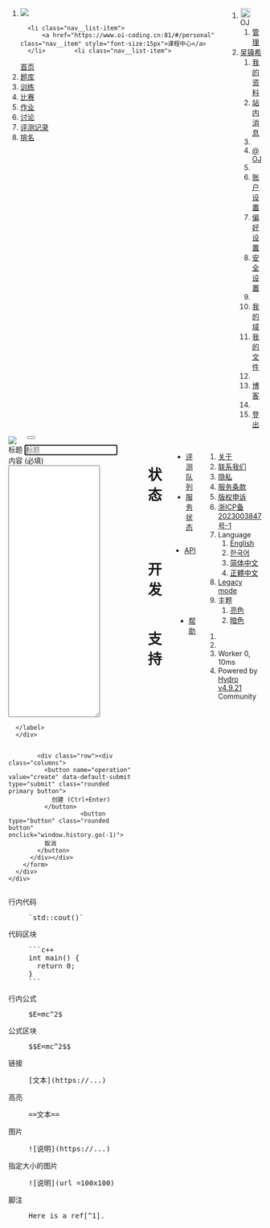 <!DOCTYPE html>
<html data-page="blog_edit" data-layout="basic" class="layout--basic page--blog_edit theme--light nojs" lang="zh" data-app="Hydro">
<head>
  <meta charset="UTF-8">
  <meta http-equiv="Content-Type" content="text/html; charset=utf-8"/>
  <meta http-equiv="X-UA-Compatible" content="chrome=1"/>
  <meta name="viewport" content="width=device-width, initial-scale=1, maximum-scale=1" />

  <link rel="apple-touch-icon" sizes="180x180" href="/apple-touch-icon-180x180.png">
  <link rel="icon" type="image/png" href="/favicon-32x32.png" sizes="32x32">
  <link rel="icon" type="image/png" href="/android-chrome-192x192.png" sizes="192x192">
  <link rel="icon" type="image/png" href="/favicon-96x96.png" sizes="96x96">
  <link rel="icon" type="image/png" href="/favicon-16x16.png" sizes="16x16">
  <link rel="canonical" href="http://124.222.146.112/blog/106/create">  <meta name="theme-color" content="#56758f">
    <meta property="og:site_name" content="Hydro" />
  <meta property="og:title" content="编辑博客 - Hydro" />
  <meta property="og:url" content="http://124.222.146.112/blog/106/create" />
  <meta property="og:image" content="/favicon-96x96.png" />
    <title>编辑博客 - Hydro</title>
  <style>
    body {
      --font-family: "Open Sans", "Open Sans", "Seravek", "Segoe UI", "Verdana", "PingFang SC", "Hiragino Sans GB", "Lantinghei SC", "Microsoft Yahei", "WenQuanYi Micro Hei", "sans";
      --code-font-family: "Source Code Pro", "monaco", "Source Code Pro", "Consolas", "Lucida Console", "monospace";
      --font-ligatures: none !important;
    }
          #panel { display: flex; flex-direction: column; }
      </style>
      <link rel="stylesheet" media="all" href="/theme-4.48.21.css">
        <script>
      var _htmlNode = document.documentElement;
      _htmlNode.className = _htmlNode.className.replace(' nojs', ' hasjs');
      try {
        import('data:text/javascript,');Object.fromEntries([]);window.matchMedia('all').addEventListener('change',()=>{});
      } catch(e) {
        const s = document.createElement('script');
        s.async = false;
        s.src = "/polyfill-4.48.21.js";
        document.head.appendChild(s);
      }
    </script>
  </head>
<body>
      <script>
      var UiContext = '{"cdn_prefix":"/","url_prefix":"/","ws_prefix":"/","nav_logo_dark":"/nav_logo_dark.png","constantVersion":"f0fb41b0","domainId":"system","domain":{"_id":"system","lower":"system","owner":1,"name":"OJ","bulletin":"# \u5F00\u59CB\u5237\u9898\u5427\\r\\n\\r\\n# \u5E38\u7528\u8F6F\u4EF6\u4E0B\u8F7D\\r\\n\\r\\n## [\u8C37\u6B4C\u6D4F\u89C8\u5668(\u5F3A\u70C8\u63A8\u8350\u4F7F\u7528\u8C37\u6B4C\u6D4F\u89C8\u5668)](http://www.google.cn/chrome?standalone=1&platform=win64)\\r\\n\\r\\n## [\u5FAE\u4FE1 \u7535\u8111\u7248](https://weixin.qq.com/)\\r\\n\\r\\n## [Dev\u4E0B\u8F7D\u53CA\u817E\u8BAF\u4F1A\u8BAE](https://www.oi-coding.cn/blog/5/65ab9d1ce9834702bcfa21d0#1705745692059)\\r\\n\\r\\n# \u6253\u5B57\u7EC3\u4E60\u7F51\u7AD9\u63A8\u8350\\r\\n\\r\\n## [Type.Fun](http://type.fun/)\\r\\n\\r\\n## [\u6253\u5B57\u5427 daziba.cn](http://www.daziba.cn/)\\r\\n\\r\\n## [91\u5C0F\u952E\u4EBA](https://dazi.91xjr.com/)\\r\\n\\r\\n# OJ\u5E73\u53F0\u4F7F\u7528\u8BF4\u660E\\r\\n\\r\\n# [\u5FC5\u8BFB\u7CFB\u5217 OJ\u98DF\u7528\u6307\u5357](https://www.oi-coding.cn/blog/5/65aa085a5339e82cbc997183#1705642074197)\\r\\n\\r\\n","roles":{"MOD":"10715086071862673209484250490600018105614048117055336074437503883703510511249361224931983788156958581275946729175531468251871452856923140435984577574698574803934567774824230985421074605062371141877954182153046474983581941267398767559165543946077062914571196477686542167660429831653783072949163205325815","guest":"10715086071862673209484250490600018105614048117055336074437503883703510511249361224931983788156958581275946729175531468251871452856923140435984577574698574803934567774824230985421074605062371141877954182153046474983581941267398767559165543946077062914571196477686542167660429831652661870373870220902529","default":"10715086071862673209484250490600018105614048117055336074437503883703510511249361224931983788156958581275946729175531468251871452856923140435984577574698574803934567774824230985421074605062371141877954182153046474983581941267398767559165543946077062914571196477686542167660429831652814419292857815499457"},"avatar":"","langs":"","share":""},"SWConfig":{"preload":"","hosts":["http://www.oi-coding.cn","https://www.oi-coding.cn","http://124.222.146.112/","/"],"domains":[]}}';
      var UserContext = '{"_id":106,"mail":"tsq2@undefined.moe","uname":"\u5434\u9547\u5E0C","hashType":"hydro","priv":16842756,"regat":"2024-01-12T14:59:00.986Z","loginat":"2024-01-23T13:36:46.018Z","perm":"BigInt::10715086071862673209484250490600018105614048117055336074437503883703510511249361224931983788156958581275946729175531468251871452856923140435984577574698574803934567774824230985421074605062371141877954182153046474983581941267398767559165543946077062914571196477686542167660429831652814419292857815499457","scope":"BigInt::-1","role":"default","domains":[],"tfa":false,"authn":false,"group":["106"],"viewLang":"zh","timeZone":"Asia/Shanghai","codeLang":"cc.cc11","avatar":"/file/106/.avatar.jpg","qq":"3357930161@qq.com","gender":"0","bio":"###### ######\u4E2A\u4EBA\u7B80\u4ECB######\\r\\n\\r\\n---\\r\\n\\r\\n\u672C\u4EBA\u662F\u4E00\u540D\u5C0F\u5B66\u751F\uFF0CC2\uFF0C\u89C9\u7684\u64CD\u4F5C\u4E0D\u597D\u52FF\u55B7\uD83D\uDE04 \u672C\u4EBA\u5728Scratch\u4E5F\u6709\u53F7\uFF0C\u5730\u5740\uFF1A[CodeLab\u8D26\u53F7](https://create.codelab.club/users/Wzx)\\r\\nC++\u8D85\u7EA7\u7B80\u5355\uFF01\uFF01\uFF01\uFF01\uFF01\uFF01\uFF01\uFF01\uFF01\uFF01\uFF01\uFF01\uFF01\uFF01\uFF01\uFF01\uFF01\\r\\n\\r\\n","school":"\u6E56\u8D1D\u5C0F\u5B66","studentId":"4","backgroundImage":"[image](/file/106/0uT8xUqJHXJnz952pKoyD.gif)","pinnedDomains":[],"fontFamily":"Open Sans","codeFontFamily":"Source Code Pro","preferredEditorType":"sv","monacoTheme":"vs-light","theme":"light","formatCode":true,"nAccept":38,"nSubmit":42,"rp":179.0550003234797,"rpInfo":{"problem":179.0550003234797},"rank":38,"level":4,"avatarUrl":"/file/106/.avatar.jpg"}';
    </script>
                  <script type="text/javascript" src="/resource/4.48.21/lang-zh.js"></script>
      <script type="text/javascript" src="/hydro-4.48.21.js"></script>
        <nav class="nav slideout-menu" id="menu">
  <div class="row"><div class="columns clearfix">
    <ol class="nav__list nav__list--main clearfix">
      <li class="nav__list-item">
        <a href="/"><img class="nav__logo" src="/nav_logo_dark.png"></a>
      </li>

      <li class="nav__list-item">
	      <a href="https://www.oi-coding.cn:81/#/personal" class="nav__item" style="font-size:15px">课程中心</a>
      </li>        <li class="nav__list-item">
  <a href="/" class="nav__item">
    首页
  </a>
</li>
              <li class="nav__list-item">
  <a href="/p" class="nav__item">
    题库
  </a>
</li>
              <li class="nav__list-item">
  <a href="/training" class="nav__item">
    训练
  </a>
</li>
              <li class="nav__list-item">
  <a href="/contest" class="nav__item">
    比赛
  </a>
</li>
              <li class="nav__list-item">
  <a href="/homework" class="nav__item">
    作业
  </a>
</li>
              <li class="nav__list-item">
  <a href="/discuss" class="nav__item">
    讨论
  </a>
</li>
              <li class="nav__list-item">
  <a href="/record?uidOrName=106" class="nav__item">
    评测记录
  </a>
</li>
              <li class="nav__list-item">
  <a href="/ranking" class="nav__item">
    排名
  </a>
</li>
      </ol>
    <ol class="nav__list nav__list--secondary clearfix">
              <li class="nav__list-item" data-dropdown-pos="bottom right" data-dropdown-custom-class="nav__dropdown" data-dropdown-target="#menu-nav-domain" data-dropdown-disabledconstrainToWindow data-dropdown-trigger-desktop-only>
        <span class="nav__item"><span class="icon"><img class="small user-profile-avatar v-center" loading="lazy" src="//cn.gravatar.com/avatar/d41d8cd98f00b204e9800998ecf8427e?d=mm&amp;s=64" width="20" height="20"></span> OJ <span class="icon icon-expand_more nojs--hide"></span></span>
        <ol class="dropdown-target menu" id="menu-nav-domain"><li class="menu__item">
            <a href="/home/domain" class="menu__link">
              <span class="icon icon-wrench"></span> 管理
            </a>
          </li>
        </ol>
      </li>
          <li class="nav__list-item" data-dropdown-pos="bottom right" data-dropdown-custom-class="nav__dropdown" data-dropdown-target="#menu-nav-user" data-dropdown-disabledconstrainToWindow data-dropdown-trigger-desktop-only>
        <a href="/user/106" class="nav__item">吴镇希 <span class="icon icon-expand_more nojs--hide"></span></a>
        <ol class="dropdown-target menu" id="menu-nav-user">
          <li class="menu__item">
            <a href="/user/106" class="menu__link">
              <span class="icon icon-account--circle"></span> 我的资料
            </a>
          </li>
          <li class="menu__item">
            <a href="/home/messages" class="menu__link">
              <span class="icon icon-comment--multiple"></span> 站内消息
            </a>
          </li>
          <li class="menu__seperator"></li>
          <li class="menu__item">
            <a href="/home/settings/domain" class="menu__link">
              <span class="icon icon-web"></span> @ OJ
            </a>
          </li>
          <li class="menu__seperator"></li>
          <li class="menu__item">
            <a href="/home/settings/account" class="menu__link">
              <span class="icon icon-wrench"></span> 账户设置
            </a>
          </li>
          <li class="menu__item">
            <a href="/home/settings/preference" class="menu__link">
              <span class="icon icon-sliders"></span> 偏好设置
            </a>
          </li>
          <li class="menu__item">
            <a href="/home/security" class="menu__link">
              <span class="icon icon-security"></span> 安全设置
            </a>
          </li>
          <li class="menu__seperator"></li>
          <li class="menu__item">
            <a href="/home/domain" class="menu__link">
              <span class="icon icon-web"></span> 我的域
            </a>
          </li>
                      <li class="menu__item">
              <a href="/file" class="menu__link">
                <span class="icon icon-file"></span> 我的文件
              </a>
            </li>
                                <li class="menu__seperator"></li><li class="menu__item nojs--hide">
                            <a href="/blog/106" class="menu__link">
                <span class="icon icon-book"></span> 博客
              </a>
            </li>          <li class="menu__seperator"></li>
                    <li class="menu__item">
            <a href="/logout" class="menu__link" name="nav_logout">
              <span class="icon icon-logout"></span> 登出
            </a>
          </li>
        </ol>
      </li>
        </ol>
  </div></div>
</nav>
<nav class="nav--shadow"></nav>
<div class="slideout-panel" id="panel">
  <div class="slideout-overlay"></div>
  <div class="header--mobile">
  <div class="row"><div class="columns clearfix">
    <div class="float-left">
      <a class="header--mobile__domain" href="/" target="_self">
        <img src="/nav_logo_dark.png">
      </a>
    </div>
    <div class="float-right">
      <button type="button" class="header__hamburger">
  <div class="hamburger hamburger--spin">
    <span class="hamburger-box">
      <span class="hamburger-inner"></span>
    </span>
  </div>
</button>
    </div>
  </div></div>
</div>
  <div class="main">
        <div class="row">
  <div class="medium-9 columns">
    <div class="section">
      <div class="section__body">
        <form method="post">
          <div class="row">
            <div class="medium-12 columns">
              <label>
                标题
                <input 
                  name="title" placeholder="标题"
                  value=""
                  class="textbox" autofocus>
              </label>
            </div>
          </div>
          <div class="row">
  <div
    class="medium-12 columns form__item end"
    data-hotkey="ctrl+enter:submit"  >
        <label>
      内容
          (必填)
            
<div
  name="form_item_content"
    class="textarea-container"

>
  <textarea
    name="content"
    placeholder=""
    data-markdown      class="textbox"
    required              style="height: 500px"
  ></textarea>
</div>

      </label>
      </div>
</div>


            <div class="row"><div class="columns">
              <button name="operation" value="create" data-default-submit type="submit" class="rounded primary button">
                创建 (Ctrl+Enter)
              </button>
                        <button type="button" class="rounded button" onclick="window.history.go(-1)">
              取消
            </button>
          </div></div>
        </form>
      </div>
    </div>
  </div>
  <div class="medium-3 columns">
    <div class="section side">
  <div class="section__body typo">
    <dl>
      <dt>行内代码</dt>
      <dd><pre>`std::cout()`</pre></dd>
      <dt>代码区块</dt>
      <dd><pre>```c++
int main() {
  return 0;
}
```</pre></dd>
      <dt>行内公式</dt>
      <dd><pre>$E=mc^2$</pre></dd>
      <dt>公式区块</dt>
      <dd><pre>$$E=mc^2$$</pre></dd>
      <dt>链接</dt>
      <dd><pre>[文本](https://...)</pre></dd>
      <dt>高亮</dt>
      <dd><pre>==文本==</pre></dd>
      <dt>图片</dt>
      <dd><pre>![说明](https://...)</pre></dd>
      <dt>指定大小的图片</dt>
      <dd><pre>![说明](url =100x100)</pre></dd>
      <dt>脚注</dt>
      <dd><pre>Here is a ref[^1].

[^1]: And the footnote.</pre></dd>
      <dt>视频</dt>
      <dd><pre>@[video](https://.../a.mp4)</pre></dd>
      <dt>Mention</dt>
      <dd><pre>@[](/user/uid)</pre></dd>
    </dl>
    <h2>了解更多</h2>
    <ul>
      <li><a href="http://commonmark.org/help/" target="_blank"><span class="icon icon-link--external"></span> CommonMark 语法</a></li>
      <li><a href="http://www.onemathematicalcat.org/MathJaxDocumentation/TeXSyntax.htm" target="_blank"><span class="icon icon-link--external"></span> LaTeX 表达式</a></li>
    </ul>
  </div>
</div>
  </div>
</div>
  </div>
  <div class="footer">
  <div class="row"><div class="columns">
      <div class="row footer__links">
      <div class="medium-3 large-2 columns footer__category expandable">
        <h1>
          状态
          <span class="expand-icon">
            <span class="icon icon-expand_more"></span>
          </span>
        </h1>
        <div class="footer__category__expander"><ul class="footer__category__list">
          <li class="footer__category__item"><a href="/record">评测队列</a></li>
          <li class="footer__category__item"><a href="/status">服务状态</a></li>
        </ul></div>
      </div>
      <div class="medium-3 large-2 columns footer__category expandable">
        <h1>
          开发
          <span class="expand-icon">
            <span class="icon icon-expand_more"></span>
          </span>
        </h1>
        <div class="footer__category__expander"><ul class="footer__category__list">
          <!-- <li class="footer__category__item"><a href="https://github.com/hydro-dev/Hydro" target="_blank">开源</a></li> -->
          <li class="footer__category__item"><a href="/api">API</a></li>
        </ul></div>
      </div>
      <div class="medium-3 large-2 columns footer__category expandable end">
        <h1>
          支持
          <span class="expand-icon">
            <span class="icon icon-expand_more"></span>
          </span>
        </h1>
        <div class="footer__category__expander"><ul class="footer__category__list">
          <li class="footer__category__item"><a href="/wiki/help">帮助</a></li>
          <!--<li class="footer__category__item"><a href="#">博客</a></li>-->
          <!-- <li class="footer__category__item"><a href="/wiki/about#contact">QQ 群</a></li> -->
        </ul></div>
      </div>
    </div>
      <div class="footer__extra-link clearfix">
      <div class="footer__extra-left">
        <ol class="clearfix">
          <li class="footer__extra-link-item"><a href="/wiki/about">关于</a></li>
          <li class="footer__extra-link-item"><a href="/wiki/about#contact">联系我们</a></li>
          <li class="footer__extra-link-item"><a href="/wiki/about#privacy">隐私</a></li>
          <li class="footer__extra-link-item"><a href="/wiki/about#tos">服务条款</a></li>
          <li class="footer__extra-link-item"><a href="/wiki/about#contact">版权申诉</a></li>
          <li class="footer__extra-link-item"><a href="https://beian.miit.gov.cn/" target="_blank">浙ICP备2023003847号-1</a></li>
          <li class="footer__extra-link-item nojs--hide" data-dropdown-target="#menu-footer-lang">
            <span><span class="icon icon-global"></span> Language <span class="icon icon-expand_less"></span></span>
            <ol class="dropdown-target menu" id="menu-footer-lang"><li class="menu__item"><a class="menu__link" href="/language/en">English</a></li><li class="menu__item"><a class="menu__link" href="/language/ko">한국어</a></li><li class="menu__item"><a class="menu__link" href="/language/zh">简体中文</a></li><li class="menu__item"><a class="menu__link" href="/language/zh_TW">正體中文</a></li></ol>
          </li>
          <li class="footer__extra-link-item">
                          <a href="/legacy?legacy=true">Legacy mode</a>
                      </li>
          <li class="footer__extra-link-item nojs--hide" data-dropdown-target="#menu-footer-theme">
            <span><span class="icon icon-global"></span> 主题 <span class="icon icon-expand_less"></span></span>
            <ol class="dropdown-target menu" id="menu-footer-theme">
              <li class="menu__item"><a class="menu__link" href="/set_theme/light">亮色</a></li>
              <li class="menu__item"><a class="menu__link" href="/set_theme/dark">暗色</a></li>
            </ol>
          </li>
        </ol>
      </div>
      <div class="footer__extra-right">
        <ol class="clearfix"><li class="footer__extra-link-item"></li><li class="footer__extra-link-item"></li><li class="footer__extra-link-item">Worker 0, 10ms</li>
          <!-- Prepare 0ms -->
          <!-- Method 0ms -->
          <li class="footer__extra-link-item">Powered by <a href="https://hydro.js.org">Hydro v4.9.21</a> Community</li>
        </ol>
      </div>
    </div>
  </div></div>
</div>
</div>
        <script>
      var UiContextNew = '{}';
      var UserContextNew = '{}';
    </script>
  </body>
</html>
